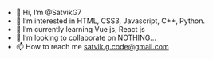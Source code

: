 - 👋 Hi, I’m @SatvikG7
- 👀 I’m interested in HTML, CSS3, Javascript, C++, Python.
- 🌱 I’m currently learning Vue js, React js
- 💞️ I’m looking to collaborate on NOTHING...
- 📫 How to reach me satvik.g.code@gmail.com


<!---
SatvikG7/SatvikG7 is a ✨ special ✨ repository because its `README.md` (this file) appears on your GitHub profile.
You can click the Preview link to take a look at your changes.
--->

